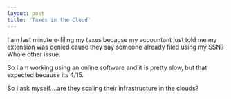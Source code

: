 ```yaml
---
layout: post
title: 'Taxes in the Cloud'
---
```

I am last minute e-filing my taxes because my accountant just told me my extension was denied cause they say someone already filed using my SSN? Whole other issue.<p></p>
So I am working using an online software and it is pretty slow, but that expected because its 4/15.<p></p>
So I ask myself....are they scaling their infrastructure in the clouds?<p></p>
<input id="gwProxy" type="hidden" /><!--Session data--><input id="jsProxy" onclick="jsCall();" type="hidden" />
